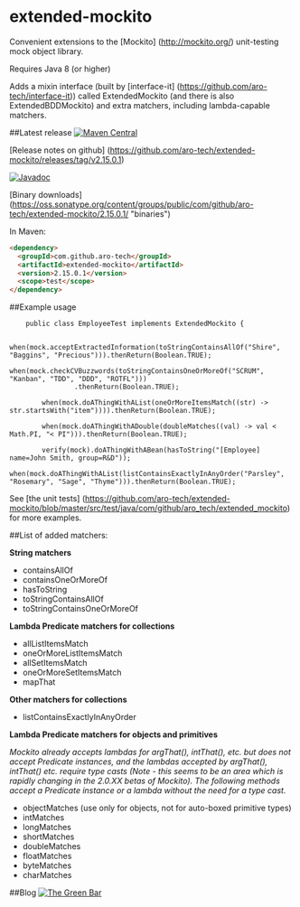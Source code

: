 # extended-mockito
Convenient extensions to the [Mockito] (http://mockito.org/) unit-testing mock object library.

Requires Java 8 (or higher)

Adds a mixin interface (built by [interface-it] (https://github.com/aro-tech/interface-it)) called ExtendedMockito (and there is also ExtendedBDDMockito) and extra matchers, including lambda-capable matchers.

##Latest release
[![Maven Central](https://maven-badges.herokuapp.com/maven-central/com.github.aro-tech/extended-mockito/badge.svg)](http://search.maven.org/#artifactdetails|com.github.aro-tech|extended-mockito|2.15.0.1|jar)

[Release notes on github] (https://github.com/aro-tech/extended-mockito/releases/tag/v2.15.0.1) 

[![Javadoc](https://javadoc-emblem.rhcloud.com/doc/com.github.aro-tech/extended-mockito/badge.svg)](http://www.javadoc.io/doc/com.github.aro-tech/extended-mockito/2.15.0.1)

[Binary downloads] (https://oss.sonatype.org/content/groups/public/com/github/aro-tech/extended-mockito/2.15.0.1/ "binaries")


In Maven:

```html
<dependency>
  <groupId>com.github.aro-tech</groupId>
  <artifactId>extended-mockito</artifactId>
  <version>2.15.0.1</version>
  <scope>test</scope>
</dependency>
```


##Example usage 
```
	public class EmployeeTest implements ExtendedMockito { 
```	

```
	when(mock.acceptExtractedInformation(toStringContainsAllOf("Shire", "Baggins", "Precious"))).thenReturn(Boolean.TRUE);
```

```
when(mock.checkCVBuzzwords(toStringContainsOneOrMoreOf("SCRUM", "Kanban", "TDD", "DDD", "ROTFL")))
				.thenReturn(Boolean.TRUE);
```

```		
		when(mock.doAThingWithAList(oneOrMoreItemsMatch((str) -> str.startsWith("item")))).thenReturn(Boolean.TRUE);
```

```		
		when(mock.doAThingWithADouble(doubleMatches((val) -> val < Math.PI, "< PI"))).thenReturn(Boolean.TRUE);
```		

```
		verify(mock).doAThingWithABean(hasToString("[Employee] name=John Smith, group=R&D"));	
```

```
when(mock.doAThingWithAList(listContainsExactlyInAnyOrder("Parsley", "Rosemary", "Sage", "Thyme"))).thenReturn(Boolean.TRUE);
```

See [the unit tests] (https://github.com/aro-tech/extended-mockito/blob/master/src/test/java/com/github/aro_tech/extended_mockito) for more examples.  

##List of added matchers:

**String matchers** 
 * containsAllOf
 * containsOneOrMoreOf
 * hasToString
 * toStringContainsAllOf
 * toStringContainsOneOrMoreOf
 
**Lambda Predicate matchers for collections**
 * allListItemsMatch
 * oneOrMoreListItemsMatch
 * allSetItemsMatch
 * oneOrMoreSetItemsMatch
 * mapThat
 
 **Other matchers for collections**
 * listContainsExactlyInAnyOrder
 
**Lambda Predicate matchers for objects and primitives**

*Mockito already accepts lambdas for argThat(), intThat(), etc. but does not accept Predicate instances, and the lambdas accepted by argThat(), intThat() etc. require type casts (Note - this seems to be an area which is rapidly changing in the 2.0.XX betas of Mockito). The following methods accept a Predicate instance or a lambda without the need for a type cast.*
 * objectMatches (use only for objects, not for auto-boxed primitive types)
 * intMatches
 * longMatches
 * shortMatches
 * doubleMatches
 * floatMatches
 * byteMatches
 * charMatches 
  

##Blog
[![The Green Bar](https://img.shields.io/badge/My_Blog:-The_Green_Bar-brightgreen.svg)](https://thegreenbar.wordpress.com/)
